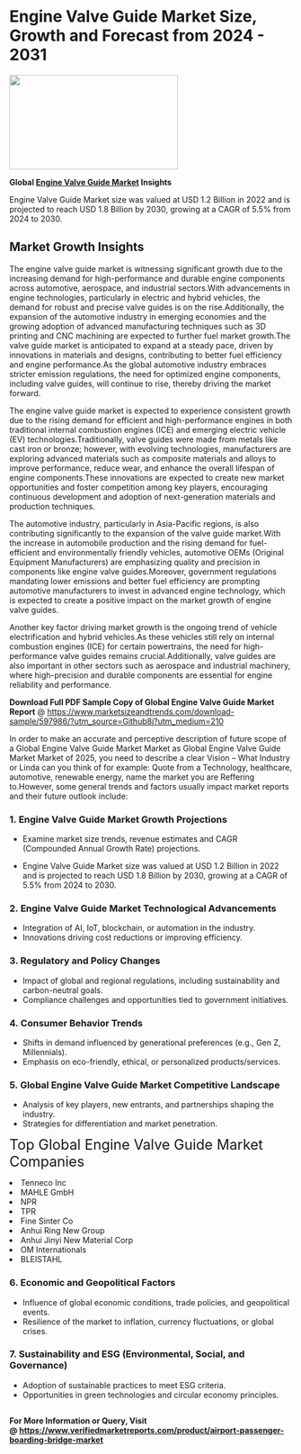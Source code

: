 <H1>Engine Valve Guide Market Size, Growth and Forecast from 2024 - 2031</H1><img class="aligncenter size-medium wp-image-584254" src="https://thirdeyenews.in/wp-content/uploads/2024/09/Global-Market-Research-300x168.jpeg" alt="" width="300" height="168" /><p><strong>Global&nbsp;<a href="https://www.marketsizeandtrends.com/download-sample/597986/?utm_source=Github8j?utm_medium=210">Engine Valve Guide Market</a> Insights</strong></p><p>Engine Valve Guide Market size was valued at USD 1.2 Billion in 2022 and is projected to reach USD 1.8 Billion by 2030, growing at a CAGR of 5.5% from 2024 to 2030.</p><p><h2>Market Growth Insights</h2> <p>The engine valve guide market is witnessing significant growth due to the increasing demand for high-performance and durable engine components across automotive, aerospace, and industrial sectors.With advancements in engine technologies, particularly in electric and hybrid vehicles, the demand for robust and precise valve guides is on the rise.Additionally, the expansion of the automotive industry in emerging economies and the growing adoption of advanced manufacturing techniques such as 3D printing and CNC machining are expected to further fuel market growth.The valve guide market is anticipated to expand at a steady pace, driven by innovations in materials and designs, contributing to better fuel efficiency and engine performance.As the global automotive industry embraces stricter emission regulations, the need for optimized engine components, including valve guides, will continue to rise, thereby driving the market forward.</p> <p>The engine valve guide market is expected to experience consistent growth due to the rising demand for efficient and high-performance engines in both traditional internal combustion engines (ICE) and emerging electric vehicle (EV) technologies.Traditionally, valve guides were made from metals like cast iron or bronze; however, with evolving technologies, manufacturers are exploring advanced materials such as composite materials and alloys to improve performance, reduce wear, and enhance the overall lifespan of engine components.These innovations are expected to create new market opportunities and foster competition among key players, encouraging continuous development and adoption of next-generation materials and production techniques.</p> <p>The automotive industry, particularly in Asia-Pacific regions, is also contributing significantly to the expansion of the valve guide market.With the increase in automobile production and the rising demand for fuel-efficient and environmentally friendly vehicles, automotive OEMs (Original Equipment Manufacturers) are emphasizing quality and precision in components like engine valve guides.Moreover, government regulations mandating lower emissions and better fuel efficiency are prompting automotive manufacturers to invest in advanced engine technology, which is expected to create a positive impact on the market growth of engine valve guides.</p> <p>Another key factor driving market growth is the ongoing trend of vehicle electrification and hybrid vehicles.As these vehicles still rely on internal combustion engines (ICE) for certain powertrains, the need for high-performance valve guides remains crucial.Additionally, valve guides are also important in other sectors such as aerospace and industrial machinery, where high-precision and durable components are essential for engine reliability and performance.</p> <p><span class=""><strong>Download Full PDF Sample Copy of Global Engine Valve Guide Market Report</strong> @ <a href="https://www.marketsizeandtrends.com/download-sample/597986/?utm_source=Github8j?utm_medium=210" target="_blank">https://www.marketsizeandtrends.com/download-sample/597986/?utm_source=Github8j?utm_medium=210</a></span></p><p>In order to make an accurate and perceptive description of future scope of a Global&nbsp;Engine Valve Guide Market Market as Global&nbsp;Engine Valve Guide Market Market of 2025, you need to describe a clear Vision &ndash; What Industry or Linda can you think of for example: Quote from a Technology, healthcare, automotive, renewable energy, name the market you are Reffering to.However, some general trends and factors usually impact market reports and their future outlook include:</p><h3>1.&nbsp;<strong>Engine Valve Guide Market Growth Projections</strong></h3><ul><li>Examine market size trends, revenue estimates and CAGR (Compounded Annual Growth Rate) projections.</li><li><p>Engine Valve Guide Market size was valued at USD 1.2 Billion in 2022 and is projected to reach USD 1.8 Billion by 2030, growing at a CAGR of 5.5% from 2024 to 2030.</p></li></ul><h3>2.&nbsp;<strong>Engine Valve Guide Market Technological Advancements</strong></h3><ul><li>Integration of AI, IoT, blockchain, or automation in the industry.</li><li>Innovations driving cost reductions or improving efficiency.</li></ul><h3>3.&nbsp;<strong>Regulatory and Policy Changes</strong></h3><ul><li>Impact of global and regional regulations, including sustainability and carbon-neutral goals.</li><li>Compliance challenges and opportunities tied to government initiatives.</li></ul><h3>4.&nbsp;<strong>Consumer Behavior Trends</strong></h3><ul><li>Shifts in demand influenced by generational preferences (e.g., Gen Z, Millennials).</li><li>Emphasis on eco-friendly, ethical, or personalized products/services.</li></ul><h3>5.&nbsp;<strong>Global Engine Valve Guide Market Competitive Landscape</strong></h3><ul><li>Analysis of key players, new entrants, and partnerships shaping the industry.</li><li>Strategies for differentiation and market penetration.</li></ul><p data-pm-slice="1 1 []"><span style="color: inherit; font-family: inherit; font-size: 25px;">Top Global Engine Valve Guide Market Companies</span></p><div class="" data-test-id=""><p><li>Tenneco Inc</li><li> MAHLE GmbH</li><li> NPR</li><li> TPR</li><li> Fine Sinter Co</li><li> Anhui Ring New Group</li><li> Anhui Jinyi New Material Corp</li><li> OM Internationals</li><li> BLEISTAHL</li></p></div><h3>6.&nbsp;<strong>Economic and Geopolitical Factors</strong></h3><ul><li>Influence of global economic conditions, trade policies, and geopolitical events.</li><li>Resilience of the market to inflation, currency fluctuations, or global crises.</li></ul><h3>7.&nbsp;<strong>Sustainability and ESG (Environmental, Social, and Governance)</strong></h3><ul><li>Adoption of sustainable practices to meet ESG criteria.</li><li>Opportunities in green technologies and circular economy principles.</li></ul><h2><strong style="font-size: 14px;">For More Information or Query, Visit @&nbsp;</strong><a style="background-color: #ffffff; font-size: 14px;" href="https://www.marketsizeandtrends.com/report/engine-valve-guide-market/" target="_blank">https://www.verifiedmarketreports.com/product/airport-passenger-boarding-bridge-market</a></h2>